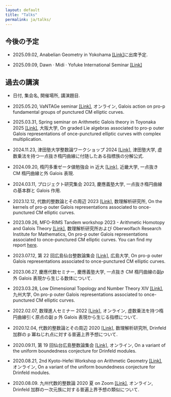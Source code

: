 ```yaml
---
layout: default
title: "Talks"
permalink: ja/talks/
---
```


## 今後の予定

- 2025.09.02, Anabelian Geometry in Yokohama [[Link]](https://sites.google.com/view/ag-in-yokohama-2025-jp/home)に出席予定.

- 2025.09.09, Dawn · Midi · Yofuke International Seminar [[Link]](https://christopherrasmussen.github.io/dmyseminar/)

## 過去の講演

- 日付, 集会名, 開催場所, 講演題目.

- 2025.05.20, VaNTAGe seminar [[Link]](https://sites.google.com/view/vantageseminar), オンライン, Galois action on pro-p fundamental groups of punctured CM elliptic curves.

- 2025.03.31, Spring seminar on Arithmetic Galois theory in Toyonaka 2025 [[Link]](http://www4.math.sci.osaka-u.ac.jp/~nakamura/ArithmeticDay2025/), 大阪大学, On graded Lie algebras associated to pro-p outer Galois representations of once-punctured elliptic curves with complex multiplication.

- 2024.11.23, 津田塾大学整数論ワークショップ 2024 [[Link]](https://edu.tsuda.ac.jp/~t-hara/TsudaNT/index.html), 津田塾大学, 虚数乗法を持つ一点抜き楕円曲線に付随したある指標族の分解公式.

- 2024.09.20, 楕円多重ゼータ値勉強会 in 近大 [[Link]](https://www.math.kindai.ac.jp/laboratory/tasaka/ikz/), 近畿大学, 一点抜き CM 楕円曲線と外 Galois 表現.

- 2024.03.11, プロジェクト研究集会 2023, 慶應義塾大学, 一点抜き楕円曲線の基本群と Galois 作用.

- 2023.12.12, 代数的整数論とその周辺 2023 [[Link]](https://sites.google.com/view/rims-ant2023), 数理解析研究所, On the kernels of pro-p outer Galois representations associated to once-punctured CM elliptic curves.

- 2023.09.26, MFO-RIMS Tandem workshop 2023 - Arithmetic Homotopy and Galois Theory [[Link]](https://ahgt.math.cnrs.fr/activities/workshops/MFO-RIMS23/), 数理解析研究所および Oberwolfach Research Institute for Mathematics, On pro-p outer Galois representations associated to once-punctured CM elliptic curves. You can find my report [here](https://publications.mfo.de/handle/mfo/4128).

- 2023.07.12, 第 22 回広島仙台整数論集会 [[Link]](https://math0.pm.tokushima-u.ac.jp/~hiroki/hiroshima23.html), 広島大学, On pro-p outer Galois representations associated to once-punctured CM elliptic curves.

- 2023.06.27, 慶應代数セミナー, 慶應義塾大学, 一点抜き CM 楕円曲線の副$p$外 Galois 表現から生じる数体について.

- 2023.03.28, Low Dimensional Topology and Number Theory XIV [[Link]](https://www2.math.kyushu-u.ac.jp/~morisita/), 九州大学, On pro-p outer Galois representations associated to once-punctured CM elliptic curves.

- 2022.02.07, 数理進人セミナー 2022 [[Link]](https://sites.google.com/view/math-graduate/MATHSCI-FRESHMAN-SEMINAR/2022/プログラム及びアブストラクト), オンライン, 虚数乗法を持つ楕円曲線引く原点の副 p 外 Galois 表現から生じる指標について.

- 2020.12.04, 代数的整数論とその周辺 2020 [[Link]](http://ntw.sci.u-toyama.ac.jp/rimsant2020/), 数理解析研究所, Drinfeld 加群の p 冪ねじれ点に対する普遍上界予想について.

- 2020.09.11, 第 19 回仙台広島整数論集会 [[Link]](https://math0.pm.tokushima-u.ac.jp/~hiroki/hiroshima20.html), オンライン, On a variant of the uniform boundedness conjecture for Drinfeld modules.

- 2020.08.21, 2nd Kyoto-Hefei Workshop on Arithmetic Geometry [[Link]](https://www.kurims.kyoto-u.ac.jp/~yuyang/confer/Kyoto-Hefei-2nd.html), オンライン, On a variant of the uniform boundedness conjecture for Drinfeld modules.

- 2020.08.09. 九州代数的整数論 2020 夏 on Zoom [[Link]](https://sites.google.com/view/kant2020sonzoom/), オンライン, Drinfeld 加群の一次元族に対する普遍上界予想の類似について.
